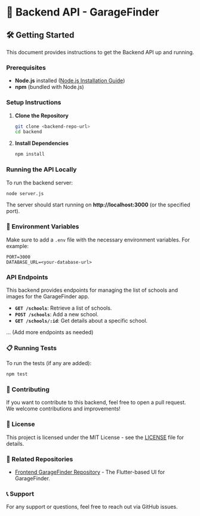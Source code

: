 # 🚀 Backend API - GarageFinder

## 🛠️ Getting Started

This document provides instructions to get the Backend API up and running.

### Prerequisites

- **Node.js** installed ([Node.js Installation Guide](https://nodejs.org/en/download/))
- **npm** (bundled with Node.js)

### Setup Instructions

1. **Clone the Repository**

   ```bash
   git clone <backend-repo-url>
   cd backend
   ```

2. **Install Dependencies**

   ```bash
   npm install
   ```

### Running the API Locally

To run the backend server:

```bash
node server.js
```

The server should start running on **http://localhost:3000** (or the specified port).

### 📄 Environment Variables

Make sure to add a `.env` file with the necessary environment variables. For example:

```
PORT=3000
DATABASE_URL=<your-database-url>
```

### API Endpoints

This backend provides endpoints for managing the list of schools and images for the GarageFinder app.

- **`GET /schools`**: Retrieve a list of schools.
- **`POST /schools`**: Add a new school.
- **`GET /schools/:id`**: Get details about a specific school.

... (Add more endpoints as needed)

### 📋 Running Tests

To run the tests (if any are added):

```bash
npm test
```

### 🤝 Contributing

If you want to contribute to this backend, feel free to open a pull request. We welcome contributions and improvements!

### 📜 License

This project is licensed under the MIT License - see the [LICENSE](LICENSE) file for details.

### 🔗 Related Repositories

- [Frontend GarageFinder Repository](../frontend) - The Flutter-based UI for GarageFinder.

### 📞 Support

For any support or questions, feel free to reach out via GitHub issues.
